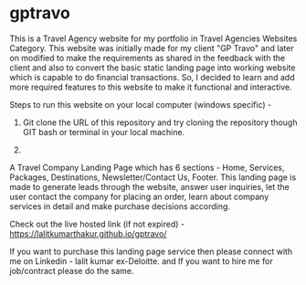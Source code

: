 # gptravo

This is a Travel Agency website for my portfolio in Travel Agencies Websites Category. This website was initially made for my client "GP Travo" and later on modified to make the requirements as shared in the feedback with the client and also to convert the basic static landing page into working website which is capable to do financial transactions. So, I decided to learn and add more required features to this website to make it functional and interactive.

Steps to run this website on your local computer (windows specific) -

1. Git clone the URL of this repository and try cloning the repository though GIT bash or terminal in your local machine.

2.

A Travel Company Landing Page which has 6 sections - Home, Services, Packages, Destinations, Newsletter/Contact Us, Footer. This landing page is made to generate leads through the website, answer user inquiries, let the user contact the company for placing an order, learn about company services in detail and make purchase decisions according.

Check out the live hosted link (if not expired) - https://lalitkumarthakur.github.io/gptravo/

If you want to purchase this landing page service then please connect with me on Linkedin - lalit kumar ex-Deloitte.
and If you want to hire me for job/contract please do the same.
